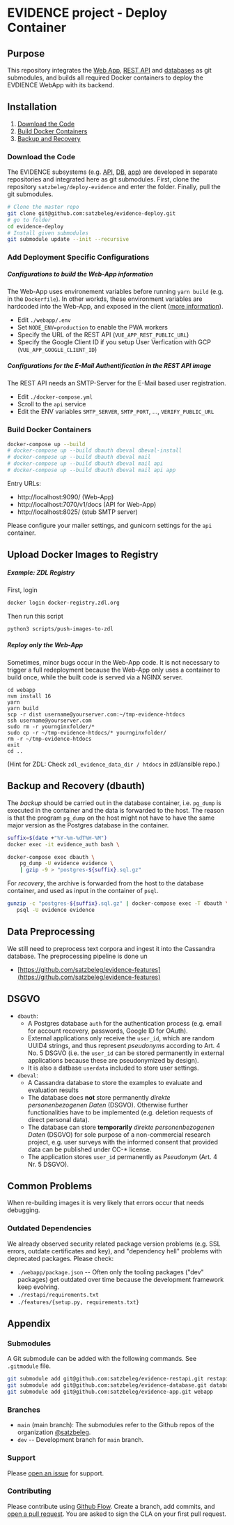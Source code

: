 # EVIDENCE project - Deploy Container


## Purpose
This repository integrates the [Web App](https://github.com/satzbeleg/evidence-app), [REST API](https://github.com/satzbeleg/evidence-restapi) and [databases](https://github.com/satzbeleg/evidence-database) as git submodules,
and builds all required Docker containers to deploy the EVDIENCE WebApp with its backend.


## Installation
1. [Download the Code](#download-the-code)
2. [Build Docker Containers](#build-docker-containers)
3. [Backup and Recovery](#backup-and-recovery)


### Download the Code
The EVIDENCE subsystems (e.g. [API](https://github.com/satzbeleg/evidence-restapi), [DB](https://github.com/satzbeleg/evidence-database), [app](https://github.com/satzbeleg/evidence-app)) are developed in separate repositories and integrated here as git submodules. First, clone the repository `satzbeleg/deploy-evidence` and enter the folder. Finally, pull the git submodules.

```sh
# Clone the master repo
git clone git@github.com:satzbeleg/evidence-deploy.git
# go to folder
cd evidence-deploy
# Install given submodules
git submodule update --init --recursive
```

### Add Deployment Specific Configurations

##### Configurations to build the Web-App information
The Web-App uses environement variables before running `yarn build` (e.g. in the `Dockerfile`).
In other workds, these environment variables are hardcoded into the Web-App,
and exposed in the client ([more information](https://cli.vuejs.org/guide/mode-and-env.html)).

- Edit `./webapp/.env` 
- Set `NODE_ENV=production` to enable the PWA workers
- Specify the URL of the REST API (`VUE_APP_REST_PUBLIC_URL`)
- Specify the Google Client ID if you setup User Verfication with GCP (`VUE_APP_GOOGLE_CLIENT_ID`)

##### Configurations for the E-Mail Authentification in the REST API image
The REST API needs an SMTP-Server for the E-Mail based user registration. 

- Edit `./docker-compose.yml`
- Scroll to the `api` service
- Edit the ENV variables `SMTP_SERVER`, `SMTP_PORT`, ..., `VERIFY_PUBLIC_URL`


### Build Docker Containers

```sh
docker-compose up --build
# docker-compose up --build dbauth dbeval dbeval-install
# docker-compose up --build dbauth dbeval mail
# docker-compose up --build dbauth dbeval mail api
# docker-compose up --build dbauth dbeval mail api app
```

Entry URLs:

- http://localhost:9090/ (Web-App)
- http://localhost:7070/v1/docs (API for Web-App)
- http://localhost:8025/ (stub SMTP server)


Please configure your mailer settings, and gunicorn settings for the `api` container.



## Upload Docker Images to Registry

##### Example: ZDL Registry
First, login 
```sh
docker login docker-registry.zdl.org
```
Then run this script
```sh
python3 scripts/push-images-to-zdl
```


##### Reploy only the Web-App
Sometimes, minor bugs occur in the Web-App code. 
It is not necessary to trigger a full redeployment because the Web-App only uses a container to build once, while the built code is served via a NGINX server.

```
cd webapp
nvm install 16
yarn
yarn build
scp -r dist username@yourserver.com:~/tmp-evidence-htdocs
ssh username@yourserver.com
sudo rm -r yournginxfolder/*
sudo cp -r ~/tmp-evidence-htdocs/* yournginxfolder/
rm -r ~/tmp-evidence-htdocs
exit
cd ..
```

(Hint for ZDL: Check `zdl_evidence_data_dir / htdocs` in zdl/ansible repo.)



## Backup and Recovery (dbauth)
The *backup* should be carried out in the database container, i.e. `pg_dump` is executed in the container and the data is forwarded to the host.
The reason is that the program `pg_dump` on the host might not have to have the same major version as the Postgres database in the container.

```sh
suffix=$(date +"%Y-%m-%dT%H-%M")
docker exec -it evidence_auth bash \

docker-compose exec dbauth \
    pg_dump -U evidence evidence \
    | gzip -9 > "postgres-${suffix}.sql.gz"
```

For *recovery*, the archive is forwarded from the host to the database container,
and used as input in the container of `psql`.

```sh
gunzip -c "postgres-${suffix}.sql.gz" | docker-compose exec -T dbauth \
   psql -U evidence evidence
```



## Data Preprocessing
We still need to preprocess text corpora and ingest it into the Cassandra database.
The preprocessing pipeline is done un 

- [https://github.com/satzbeleg/evidence-features](https://github.com/satzbeleg/evidence-features)




## DSGVO
- `dbauth`: 
    - A Postgres database `auth` for the authentication process (e.g. email for account recovery, passwords, Google ID for OAuth).
    - External applications only receive the `user_id`, which are random UUID4 strings, and thus represent *pseudonyms* according to Art. 4 No. 5 DSGVO (i.e. the `user_id` can be stored permanently in external applications because these are pseudonymized by design).
    - It is also a datbase `userdata` included to store user settings.
- `dbeval`: 
    - A Cassandra database to store the examples to evaluate and evaluation results
    - The database does **not** store permanently *direkte personenbezogenen Daten* (DSGVO). Otherwise further functionalities have to be implemented (e.g. deletion requests of direct personal data).
    - The database can store **temporarily** *direkte personenbezogenen Daten* (DSGVO) for sole purpose of a non-commercial research project, e.g. user surveys with the informed consent that provided data can be published under CC-* license.
    - The application stores `user_id` permanently as *Pseudonym* (Art. 4 Nr. 5 DSGVO).



## Common Problems
When re-building images it is very likely that errors occur that needs debugging.

### Outdated Dependencies
We already observed security related package version problems (e.g. SSL errors, outdate certificates and key),
and "dependency hell" problems with deprecated packages.
Please check:

- `./webapp/package.json` -- Often only the tooling packages ("dev" packages) get outdated over time because the development framework keep evolving.
- `./restapi/requirements.txt` 
- `./features/{setup.py, requirements.txt}` 


## Appendix

### Submodules
A Git submodule can be added with the following commands.
See `.gitmodule` file.

```sh
git submodule add git@github.com:satzbeleg/evidence-restapi.git restapi
git submodule add git@github.com:satzbeleg/evidence-database.git database
git submodule add git@github.com:satzbeleg/evidence-app.git webapp
```

### Branches
* `main` (main branch): The submodules refer to the Github repos of the organization [@satzbeleg](https://github.com/satzbeleg).
* `dev` -- Development branch for `main` branch. 


### Support
Please [open an issue](https://github.com/satzbeleg/evidence-deploy/issues/new) for support.


### Contributing
Please contribute using [Github Flow](https://guides.github.com/introduction/flow/). Create a branch, add commits, and [open a pull request](https://github.com/satzbeleg/evidence-deploy/compare/).
You are asked to sign the CLA on your first pull request.
